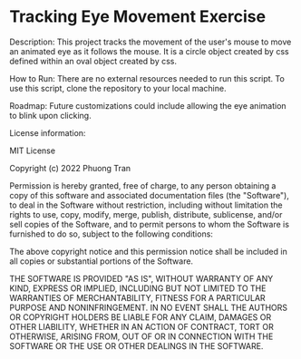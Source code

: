# Tracking Eye Movement Exercise

Description: This project tracks the movement of the user's mouse to move an animated eye as it follows the mouse. It is a circle object created by css defined within an oval object created by css. 

How to Run: There are no external resources needed to run this script. To use this script, clone the repository to your local machine. 

Roadmap: Future customizations could include allowing the eye animation to blink upon clicking. 

License information: 

MIT License

Copyright (c) 2022 Phuong Tran

Permission is hereby granted, free of charge, to any person obtaining a copy of this software and associated documentation files (the "Software"), to deal in the Software without restriction, including without limitation the rights to use, copy, modify, merge, publish, distribute, sublicense, and/or sell copies of the Software, and to permit persons to whom the Software is furnished to do so, subject to the following conditions:

The above copyright notice and this permission notice shall be included in all copies or substantial portions of the Software.

THE SOFTWARE IS PROVIDED "AS IS", WITHOUT WARRANTY OF ANY KIND, EXPRESS OR IMPLIED, INCLUDING BUT NOT LIMITED TO THE WARRANTIES OF MERCHANTABILITY, FITNESS FOR A PARTICULAR PURPOSE AND NONINFRINGEMENT. IN NO EVENT SHALL THE AUTHORS OR COPYRIGHT HOLDERS BE LIABLE FOR ANY CLAIM, DAMAGES OR OTHER LIABILITY, WHETHER IN AN ACTION OF CONTRACT, TORT OR OTHERWISE, ARISING FROM, OUT OF OR IN CONNECTION WITH THE SOFTWARE OR THE USE OR OTHER DEALINGS IN THE SOFTWARE.
